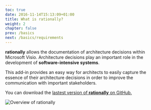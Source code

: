 ```yaml
---
toc: true
date: 2016-11-14T15:13:09+01:00
title: What is rationally?
weight: 2
chapter: false
prev: /basics
next: /basics/requirements
---
```


**rationally** allows the documentation of architecture decisions within Microsoft Visio. Architecture decisions play an important role in the development of **software-intensive systems**.

This add-in provides an easy way for architects to easily capture the essence of their architecture decisions in order to improve the communication with important stakeholders.

You can download the [lastest version of **rationally** on GitHub.](https://github.com/rationally/rationally_visio/releases/latest)

![Overview of rationally](/images/overview.png)